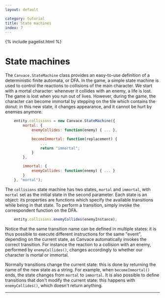 ```yaml
---
layout: default

category: tutorial
title: State machines
index: 7
---
```


{% include pagelist.html %}

# State machines
The `Canvace.StateMachine` class provides an easy-to-use definition of a deterministic finite automata, or DFA.
In the game, a simple state machine is used to control the reactions to collisions of the main character. We start with a mortal character: whenever it collides with an enemy, a life is lost. The game is lost when you run out of lives. However, during the game, the character can become immortal by stepping on the tile which contains the donut: in this new state, it changes appearance, and it cannot be hurt by enemies anymore.

```javascript
    entity.collisions = new Canvace.StateMachine({
        mortal: {
            enemyCollides: function(enemy) { ... },

            becomeImmortal: function(replacement) {
                ...
                return "immortal";
            }
        },

        immortal: {
            enemyCollides: function(enemy) { ... }
        }
    }, "mortal");
```

The `collisions` state machine has two states, `mortal` and `immortal`, with `mortal` set as the initial state in the second parameter. Each state is an object: its properties are functions which specify the available transitions while being in that state. To perform a transition, simply invoke the correspondent function on the DFA.

```javascript
    entity.collisions.enemyCollides(enemyInstance);
```

Notice that the same transition name can be defined in multiple states: it is thus possible to execute different instructions for the same "event", depending on the current state, as Canvace automatically invokes the correct transition. For instance the reaction to a collision with an enemy, performed by `enemyCollides()`, changes accordingly to whether our character is mortal or immortal.

Normally transitions change the current state: this is done by returning the name of the new state as a string. For example, when `becomeImmortal()` ends, the state changes from `mortal` to `immortal`. It is also possible to define transitions that don't modify the current state: this happens with `enemyCollides()`, which doesn't return anything.

----------------------------
